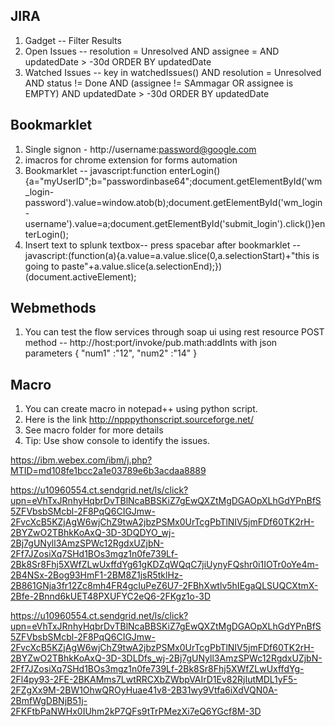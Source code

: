 JIRA
----
1. Gadget -- Filter Results
2. Open Issues -- resolution = Unresolved AND assignee = <Username> AND updatedDate > -30d ORDER BY updatedDate
3. Watched Issues -- key in watchedIssues() AND resolution = Unresolved AND status != Done AND (assignee != SAmmagar OR assignee is EMPTY) AND updatedDate > -30d ORDER BY updatedDate 


Bookmarklet
-----------
1. Single signon - http://username:password@google.com
2. imacros for chrome extension for forms automation
3. Bookmarklet -- javascript:function enterLogin(){a="myUserID";b="passwordinbase64";document.getElementById('wm_login-password').value=window.atob(b);document.getElementById('wm_login-username').value=a;document.getElementById('submit_login').click()}enterLogin();
4. Insert text to splunk textbox-- press spacebar after bookmarklet -- javascript:(function(a){a.value=a.value.slice(0,a.selectionStart)+"this is going to paste"+a.value.slice(a.selectionEnd);})(document.activeElement);

Webmethods
-----------
1. You can test the flow services through soap ui using rest resource
POST method -- http://host:port/invoke/pub.math:addInts with json parameters
{
"num1" :"12",
"num2" :"14"
}

Macro
-----
1. You can create macro in notepad++ using python script.
2. Here is the link http://npppythonscript.sourceforge.net/
3. See macro folder for more details
4. Tip: Use show console to identify the issues.


https://ibm.webex.com/ibm/j.php?MTID=md108fe1bcc2a1e03789e6b3acdaa8889

https://u10960554.ct.sendgrid.net/ls/click?upn=eVhTxJRnhyHqbrDvTBlNcaBBSKiZ7gEwQXZtMgDGAOpXLhGdYPnBfS5ZFVbsbSMcbl-2F8PqQ6CIGJmw-2FvcXcB5KZjAgW6wjChZ9twA2jbzPSMx0UrTcgPbTlNIV5jmFDf60TK2rH-2BYZwO2TBhkKoAxQ-3D-3DQDYO_wj-2Bj7gUNyll3AmzSPWc12RgdxUZjbN-2Ff7JZosiXq7SHd1BOs3mgz1n0fe739Lf-2Bk8Sr8Fhj5XWfZLwUxffdYg61gKDZqWQqC7jiUynyFQshr0i1IOTr0oYe4m-2B4NSx-2Bog93HmF1-2BM8Z1jsR5tklHz-2B861GNja3fr12Zc8mh4FR4gcIuPeZ6U7-2FBhXwtlv5hIEgaQLSUQCXtmX-2Bfe-2Bnnd6kUET48PXUFYC2eQ6-2FKgz1o-3D

https://u10960554.ct.sendgrid.net/ls/click?upn=eVhTxJRnhyHqbrDvTBlNcaBBSKiZ7gEwQXZtMgDGAOpXLhGdYPnBfS5ZFVbsbSMcbl-2F8PqQ6CIGJmw-2FvcXcB5KZjAgW6wjChZ9twA2jbzPSMx0UrTcgPbTlNIV5jmFDf60TK2rH-2BYZwO2TBhkKoAxQ-3D-3DLDfs_wj-2Bj7gUNyll3AmzSPWc12RgdxUZjbN-2Ff7JZosiXq7SHd1BOs3mgz1n0fe739Lf-2Bk8Sr8Fhj5XWfZLwUxffdYg-2Fl4py93-2FE-2BKAMms7LwtRRCXbZWbpVAIrD1Ev82RjIutMDL1yF5-2FZgXx9M-2BW1OhwQROyHuae41v8-2B31wy9Vtfa6iXdVQN0A-2BmfWgDBNjB51j-2FKFtbPaNWHx0IUhm2kP7QFs9tTrPMezXi7eQ6YGcf8M-3D
